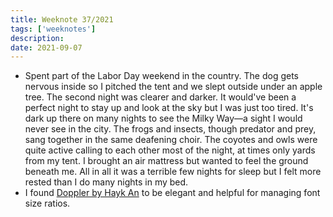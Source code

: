 ```yaml
---
title: Weeknote 37/2021
tags: ['weeknotes']
description: 
date: 2021-09-07
---
```

- Spent part of the Labor Day weekend in the country. The dog gets nervous inside so I pitched the tent and we slept outside under an apple tree. The second night was clearer and darker. It would've been a perfect night to stay up and look at the sky but I was just too tired. It's dark up there on many nights to see the Milky Way—a sight I would never see in the city. The frogs and insects, though predator and prey, sang together in the same deafening choir. The coyotes and owls were quite active calling to each other most of the night, at times only yards from my tent. I brought an air mattress but wanted to feel the ground beneath me. All in all it was a terrible few nights for sleep but I felt more rested than I do many nights in my bed. 
- I found [Doppler by Hayk An](https://hihayk.github.io/doppler/) to be elegant and helpful for managing font size ratios. 